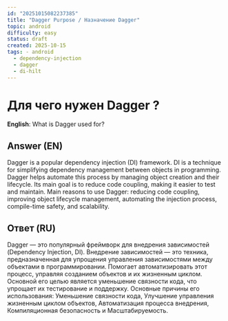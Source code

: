 ```yaml
---
id: "20251015082237385"
title: "Dagger Purpose / Назначение Dagger"
topic: android
difficulty: easy
status: draft
created: 2025-10-15
tags: - android
  - dependency-injection
  - dagger
  - di-hilt
---
```

# Для чего нужен Dagger ?

**English**: What is Dagger used for?

## Answer (EN)
Dagger is a popular dependency injection (DI) framework. DI is a technique for simplifying dependency management between objects in programming. Dagger helps automate this process by managing object creation and their lifecycle. Its main goal is to reduce code coupling, making it easier to test and maintain. Main reasons to use Dagger: reducing code coupling, improving object lifecycle management, automating the injection process, compile-time safety, and scalability.

## Ответ (RU)
Dagger — это популярный фреймворк для внедрения зависимостей (Dependency Injection, DI). Внедрение зависимостей — это техника, предназначенная для упрощения управления зависимостями между объектами в программировании. Помогает автоматизировать этот процесс, управляя созданием объектов и их жизненным циклом. Основной его целью является уменьшение связности кода, что упрощает их тестирование и поддержку. Основные причины его использования: Уменьшение связности кода, Улучшение управления жизненным циклом объектов, Автоматизация процесса внедрения, Компиляционная безопасность и Масштабируемость.

